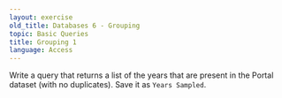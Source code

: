 ```yaml
---
layout: exercise
old_title: Databases 6 - Grouping
topic: Basic Queries 
title: Grouping 1
language: Access
---
```


Write a query that returns a list of the years that are present in the
Portal dataset (with no duplicates). Save it as `Years Sampled`.
